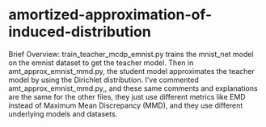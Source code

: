 # amortized-approximation-of-induced-distribution
Brief Overview:
train_teacher_mcdp_emnist.py trains the mnist_net model on the emnist dataset to get the teacher model. 
Then in amt_approx_emnist_mmd.py, the student model approximates the teacher model by using the Dirichlet distribution. 
I’ve commented  amt_approx_emnist_mmd.py,, and these same comments and explanations are the same for the other files, 
they just use different metrics like EMD instead of Maximum Mean Discrepancy (MMD), and they use different underlying models and datasets.
